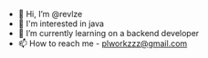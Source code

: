 - 👋 Hi, I’m @revlze
- 👀 I'm interested in java
- 🌱 I’m currently learning on a backend developer
- 📫 How to reach me - plworkzzz@gmail.com

<!---
revizet/revizet is a ✨ special ✨ repository because its `README.md` (this file) appears on your GitHub profile.
You can click the Preview link to take a look at your changes.
--->
